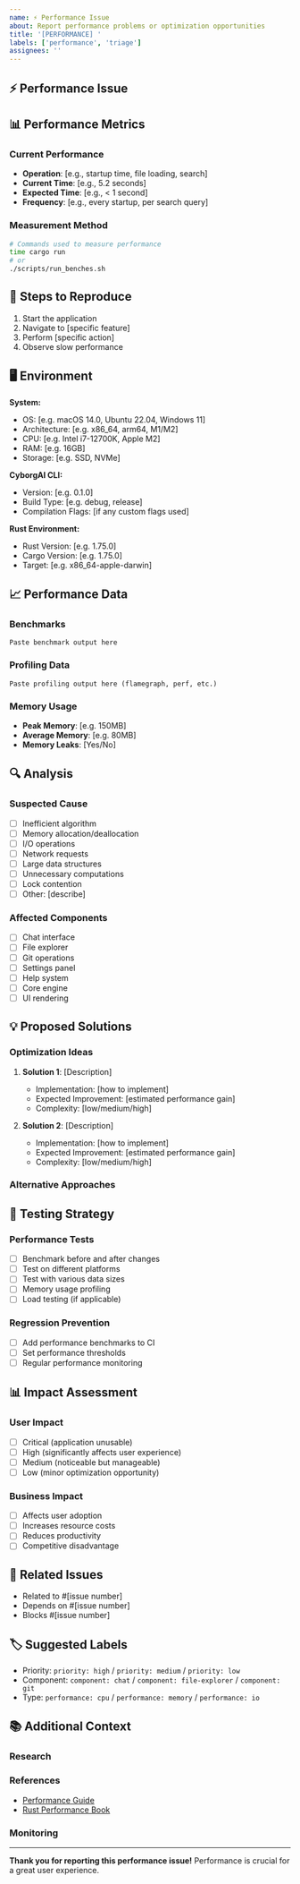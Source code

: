 ```yaml
---
name: ⚡ Performance Issue
about: Report performance problems or optimization opportunities
title: '[PERFORMANCE] '
labels: ['performance', 'triage']
assignees: ''
---
```


## ⚡ Performance Issue

<!-- Describe the performance problem -->

## 📊 Performance Metrics

### Current Performance
- **Operation**: [e.g., startup time, file loading, search]
- **Current Time**: [e.g., 5.2 seconds]
- **Expected Time**: [e.g., < 1 second]
- **Frequency**: [e.g., every startup, per search query]

### Measurement Method
<!-- How did you measure the performance? -->

```bash
# Commands used to measure performance
time cargo run
# or
./scripts/run_benches.sh
```

## 🔄 Steps to Reproduce

<!-- Steps to reproduce the performance issue -->

1. Start the application
2. Navigate to [specific feature]
3. Perform [specific action]
4. Observe slow performance

## 🖥️ Environment

**System:**
- OS: [e.g. macOS 14.0, Ubuntu 22.04, Windows 11]
- Architecture: [e.g. x86_64, arm64, M1/M2]
- CPU: [e.g. Intel i7-12700K, Apple M2]
- RAM: [e.g. 16GB]
- Storage: [e.g. SSD, NVMe]

**CyborgAI CLI:**
- Version: [e.g. 0.1.0]
- Build Type: [e.g. debug, release]
- Compilation Flags: [if any custom flags used]

**Rust Environment:**
- Rust Version: [e.g. 1.75.0]
- Cargo Version: [e.g. 1.75.0]
- Target: [e.g. x86_64-apple-darwin]

## 📈 Performance Data

### Benchmarks
<!-- Include benchmark results if available -->

```
Paste benchmark output here
```

### Profiling Data
<!-- Include profiling information if available -->

```
Paste profiling output here (flamegraph, perf, etc.)
```

### Memory Usage
<!-- Memory consumption information -->

- **Peak Memory**: [e.g. 150MB]
- **Average Memory**: [e.g. 80MB]
- **Memory Leaks**: [Yes/No]

## 🔍 Analysis

### Suspected Cause
<!-- What do you think is causing the performance issue? -->

- [ ] Inefficient algorithm
- [ ] Memory allocation/deallocation
- [ ] I/O operations
- [ ] Network requests
- [ ] Large data structures
- [ ] Unnecessary computations
- [ ] Lock contention
- [ ] Other: [describe]

### Affected Components
<!-- Which parts of the application are affected? -->

- [ ] Chat interface
- [ ] File explorer
- [ ] Git operations
- [ ] Settings panel
- [ ] Help system
- [ ] Core engine
- [ ] UI rendering

## 💡 Proposed Solutions

### Optimization Ideas
<!-- Suggest potential optimizations -->

1. **Solution 1**: [Description]
   - Implementation: [how to implement]
   - Expected Improvement: [estimated performance gain]
   - Complexity: [low/medium/high]

2. **Solution 2**: [Description]
   - Implementation: [how to implement]
   - Expected Improvement: [estimated performance gain]
   - Complexity: [low/medium/high]

### Alternative Approaches
<!-- Other ways to solve this problem -->

## 🧪 Testing Strategy

### Performance Tests
<!-- How to test the performance improvements -->

- [ ] Benchmark before and after changes
- [ ] Test on different platforms
- [ ] Test with various data sizes
- [ ] Memory usage profiling
- [ ] Load testing (if applicable)

### Regression Prevention
<!-- How to prevent performance regressions -->

- [ ] Add performance benchmarks to CI
- [ ] Set performance thresholds
- [ ] Regular performance monitoring

## 📊 Impact Assessment

### User Impact
- [ ] Critical (application unusable)
- [ ] High (significantly affects user experience)
- [ ] Medium (noticeable but manageable)
- [ ] Low (minor optimization opportunity)

### Business Impact
- [ ] Affects user adoption
- [ ] Increases resource costs
- [ ] Reduces productivity
- [ ] Competitive disadvantage

## 🔗 Related Issues

<!-- Link to related performance issues -->

- Related to #[issue number]
- Depends on #[issue number]
- Blocks #[issue number]

## 🏷️ Suggested Labels

<!-- Suggest appropriate labels for this issue -->

- Priority: `priority: high` / `priority: medium` / `priority: low`
- Component: `component: chat` / `component: file-explorer` / `component: git`
- Type: `performance: cpu` / `performance: memory` / `performance: io`

## 📚 Additional Context

### Research
<!-- Any research done on this performance issue -->

### References
<!-- Links to relevant performance resources -->

- [Performance Guide](url)
- [Rust Performance Book](https://nnethercote.github.io/perf-book/)

### Monitoring
<!-- How to monitor this performance issue ongoing -->

---

**Thank you for reporting this performance issue!** Performance is crucial for a great user experience.